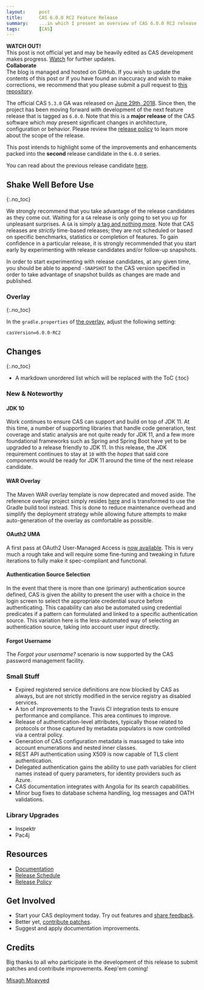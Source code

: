 ```yaml
---
layout:     post
title:      CAS 6.0.0 RC2 Feature Release
summary:    ...in which I present an overview of CAS 6.0.0 RC2 release.
tags:       [CAS]
---
```


<div class="alert alert-danger">
  <strong>WATCH OUT!</strong><br/>This post is not official yet and may be heavily edited as CAS development makes progress. <a href="https://apereo.github.io/feed.xml">Watch</a> for further updates.
</div>

<div class="alert alert-success">
  <strong>Collaborate</strong><br/>The blog is managed and hosted on GitHub. If you wish to update the contents of this post or if you have found an inaccuracy and wish to make corrections, we recommend that you please submit a pull request to <a href="https://github.com/apereo/apereo.github.io">this repository</a>.
</div>

The official CAS `5.3.0` GA was released on [June 29th, 2018](https://github.com/apereo/cas/releases/tag/v5.3.0). Since then, the project has been moving forward with development of the next feature release that is tagged as `6.0.0`. Note that this is a **major release** of the CAS software which *may* present significant changes in architecture, configuration or behavior. Please review the [release policy](https://apereo.github.io/cas/developer/Release-Policy.html) to learn more about the scope of the release.

This post intends to highlight some of the improvements and enhancements packed into the **second** release candidate in the `6.0.0` series.

You can read about the previous release candidate [here](https://apereo.github.io/2018/08/03/600rc1-release/).

## Shake Well Before Use
{:.no_toc}

We strongly recommend that you take advantage of the release candidates as they come out. Waiting for a `GA` release is only going to set you up for unpleasant surprises. A `GA` is simply [a tag and nothing more](https://apereo.github.io/2017/03/08/the-myth-of-ga-rel/). Note that CAS releases are *strictly* time-based releases; they are not scheduled or based on specific benchmarks, statistics or completion of features. To gain confidence in a particular release, it is strongly recommended that you start early by experimenting with release candidates and/or follow-up snapshots.

In order to start experimenting with release candidates, at any given time, you should be able to append `-SNAPSHOT` to the CAS version specified in order to take advantage of snapshot builds as changes are made and published.

### Overlay
{:.no_toc}

In the `gradle.properties` of [the overlay](https://github.com/apereo/cas-overlay-template), adjust the following setting:

```properties
casVersion=6.0.0-RC2
```

## Changes
{:.no_toc}

* A markdown unordered list which will be replaced with the ToC
{:toc}

### New & Noteworthy

#### JDK 10

Work continues to ensure CAS can support and build on top of JDK 11. At this time, a number of supporting libraries that handle code generation, test coverage
and static analysis are not quite ready for JDK 11, and a few more foundational frameworks such as Spring and Spring Boot have yet to be upgraded to a release friendly 
to JDK 11. In this release, the JDK requirement continues to stay at `10` with the _hopes_ that said core components would be ready for JDK 11 around the time of 
the next release candidate.

#### WAR Overlay

The Maven WAR overlay template is now deprecated and moved aside. The reference overlay project simply resides [here](https://github.com/apereo/cas-overlay-template) and is transformed to use the Gradle build tool instead. This is done to reduce maintenance overhead and simplify the deployment strategy while allowing future attempts to make auto-generation of the overlay as comfortable as possible.

#### OAuth2 UMA

A first pass at OAuth2 User-Managed Access is [now available](https://apereo.github.io/cas/development/protocol/OAuth-UMA-Protocol.html). This is very much a rough take
and will require some fine-tuning and tweaking in future iterations to fully make it spec-compliant and functional.

#### Authentication Source Selection

In the event that there is more than one (primary) authentication source defined, CAS is given the ability to present the user with a choice in the login screen
to select the appropriate credential source before authenticating. This capability can also be automated using credential predicates if a pattern can formulated and linked
to a specific authentication source. This variation here is the less-automated way of selecting an authentication source, taking into account user input directly.

#### Forgot Username

The _Forgot your username?_ scenario is now supported by the CAS password management facility.

### Small Stuff

- Expired registered service definitions are now blocked by CAS as always, but are not strictly modified in the service registry as disabled services.
- A ton of improvements to the Travis CI integration tests to ensure performance and compliance. This area continues to improve.
- Release of authentication-level attributes, typically those related to protocols or those captured by metadata populators is now controlled via a central policy.
- Generation of CAS configuration metadata is massaged to take into account enumerations and nested inner classes.
- REST API authentication using X509 is now capable of TLS client authentication.
- Delegated authentication gains the ability to use path variables for client names instead of query parameters, for identity providers such as Azure.
- CAS documentation integrates with Angolia for its search capabilities.
- Minor bug fixes to database schema handling, log messages and OATH validations.

### Library Upgrades

- Inspektr
- Pac4j

## Resources

- [Documentation](https://apereo.github.io/cas/development/)
- [Release Schedule](https://github.com/apereo/cas/milestones)
- [Release Policy](https://apereo.github.io/cas/developer/Release-Policy.html)

## Get Involved

- Start your CAS deployment today. Try out features and [share feedback](https://apereo.github.io/cas/Mailing-Lists.html).
- Better yet, [contribute patches](https://apereo.github.io/cas/developer/Contributor-Guidelines.html).
- Suggest and apply documentation improvements.

## Credits

Big thanks to all who participate in the development of this release to submit patches and contribute improvements. Keep'em coming!

[Misagh Moayyed](https://twitter.com/misagh84)
